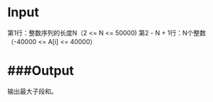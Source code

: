 Input
==========================================
第1行：整数序列的长度N（2 <= N <= 50000)
第2 - N + 1行：N个整数（-40000 <= A[i] <= 40000）

###Output
==========================================
输出最大子段和。
